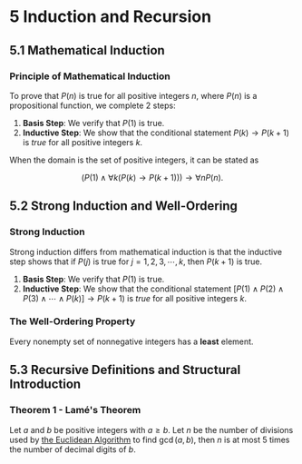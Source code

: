 # 5 Induction and Recursion

## 5.1 Mathematical Induction

### Principle of Mathematical Induction

To prove that $P(n)$ is true for all positive integers $n$, where $P(n)$ is a propositional function, we complete 2 steps:

1. **Basis Step**: We verify that $P(1)$ is true.
2. **Inductive Step**: We show that the conditional statement $P(k) \to P(k+1)$ is *true* for all positive integers $k$.

When the domain is the set of positive integers, it can be stated as

$$
(P(1) \land \forall k (P(k) \to P(k+1))) \to \forall n P(n).
$$

## 5.2 Strong Induction and Well-Ordering

### Strong Induction

Strong induction differs from mathematical induction is that the inductive step shows that if $P(j)$ is true for $j = 1, 2, 3, \cdots, k$, then $P(k+1)$ is true.

1. **Basis Step**: We verify that $P(1)$ is true.
2. **Inductive Step**: We show that the conditional statement $[P(1) \land P(2) \land P(3) \land \cdots \land P(k)] \to P(k+1)$ is *true* for all positive integers $k$.

### The Well-Ordering Property

Every nonempty set of nonnegative integers has a **least** element.

## 5.3 Recursive Definitions and Structural Introduction

### Theorem 1 - Lamé's Theorem

Let $a$ and $b$ be positive integers with $a \ge b$. Let $n$ be the number of divisions used by [the Euclidean Algorithm](4%20Number%20Theory%20and%20Cryptography.md#The%20Euclidean%20Algorithm) to find $\gcd (a, b)$, then $n$ is at most $5$ times the number of decimal digits of $b$.


